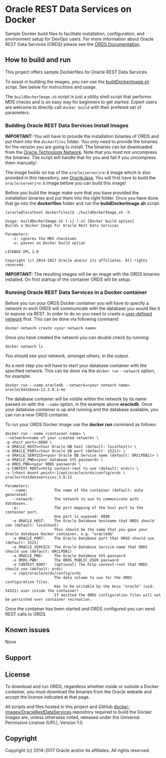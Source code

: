 # Oracle REST Data Services on Docker
Sample Docker build files to facilitate installation, configuration, and environment setup for DevOps users. 
For more information about Oracle REST Data Services (ORDS) please see the [ORDS Documentation](http://www.oracle.com/technetwork/developer-tools/rest-data-services/documentation/index.html).

## How to build and run
This project offers sample Dockerfiles for Oracle REST Data Services
 
To assist in building the images, you can use the [buildDockerImage.sh](dockerfiles/buildDockerImage.sh) script. See below for instructions and usage.

The `buildDockerImage.sh` script is just a utility shell script that performs MD5 checks and is an easy way for beginners to get started. Expert users are welcome to directly call `docker build` with their prefered set of parameters.

### Building Oracle REST Data Services Install Images
**IMPORTANT:** You will have to provide the installation binaries of ORDS and put them into the `dockerfiles` folder. You only need to provide the binaries for the version you are going to install. The binaries can be downloaded from the [Oracle Technology Network](http://www.oracle.com/technetwork/developer-tools/rest-data-services/downloads/index.html). Note that you must not uncompress the binaries. The script will handle that for you and fail if you uncompress them manually!  

The image builds on top of the `oracle/serverjre:8` image which is also provided in this repository, see [OracleJava](../OracleJava). You will first have to build the `oracle/serverjre:8` image before you can build this image!

Before you build the image make sure that you have provided the installation binaries and put them into the right folder. Once you have done that go into the **dockerfiles** folder and run the **buildDockerImage.sh** script:

    [oracle@localhost dockerfiles]$ ./buildDockerImage.sh -h
    
    Usage: buildDockerImage.sh [-i] [-o] [Docker build option]
    Builds a Docker Image for Oracle Rest Data Services
    
    Parameters:
       -i: ignores the MD5 checksums
       -o: passes on Docker build option
    
    LICENSE UPL 1.0
    
    Copyright (c) 2014-2017 Oracle and/or its affiliates. All rights reserved.

**IMPORTANT:** The resulting images will be an image with the ORDS binaries installed. On first startup of the container ORDS will be setup.

### Running Oracle REST Data Services in a Docker container

Before you run your ORDS Docker container you will have to specify a network in wich ORDS will communicate with the database you would like it to expose via REST.
In order to do so you need to create a [user-defined network](https://docs.docker.com/engine/userguide/networking/#user-defined-networks) first.
This can be done via following command:

    docker network create <your network name> 

Once you have created the network you can double check by running:

    docker network ls

You should see your network, amongst others, in the output.

As a next step you will have to start your database container with the specified network. This can be done via the `docker run` `--network` option, for example:

    docker run --name oracledb --network=<your network name> oracle/database:12.2.0.1-ee

The database container will be visible within the network by its name passed on with the `--name` option, in the example above **oracledb**.
Once your database container is up and running and the database available, you can run a new ORDS container.

To run your ORDS Docker image use the **docker run** command as follows:

    docker run --name <container name> \
    --network=<name of your created network> \
    -p <host port>:8888 \
    -e ORACLE_HOST=<Your Oracle DB host (default: localhost)> \
    -e ORACLE_PORT=<Your Oracle DB port (default: 1521)> \
    -e ORACLE_SERVICE=<your Oracle DB Service name (default: ORCLPDB1)> \
    -e ORACLE_PWD=<your database SYS password> \
    -e ORDS_PWD=<your ORDS password> \
    -e CONTEXT_ROOT=<http context-root to use (default: ords)> \
    -v [<host mount point>:]/opt/oracle/ords/config/ords \
    oracle/restdataservices:3.0.12
    
    Parameters:
       --name:            The name of the container (default: auto generated)
       --network:         The network to use to communicate with databases.
       -p:                The port mapping of the host port to the container port. 
                          One port is exposed: 8888
       -e ORACLE_HOST:    The Oracle Database hostname that ORDS should use (default: localhost)
                          This should be the name that you gave your Oracle database Docker container, e.g. "oracledb"
       -e ORACLE_PORT:    The Oracle Database port that ORSD should use (default: 1521)
       -e ORACLE_SERVICE: The Oracle Database Service name that ORDS should use (default: ORCLPDB1)
       -e ORACLE_PWD:     The Oracle Database SYS password
       -e ORDS_PWD:       The ORDS_PUBLIC_USER password
       -e CONTEXT_ROOT:   (optional) The http context-root that ORDS should use (default: ords)
       -v /opt/oracle/ords/config/ords
                          The data volume to use for the ORDS configuration files.
                          Has to be writable by the Unix "oracle" (uid: 54321) user inside the container!
                          If omitted the ORDS configuration files will not be persisted over container recreation.

Once the container has been started and ORDS configured you can send REST calls to ORDS.

## Known issues
None

## Support

## License
To download and run ORDS, regardless whether inside or outside a Docker container, you must download the binaries from the Oracle website and accept the license indicated at that page.

All scripts and files hosted in this project and GitHub [docker-images/OracleRestDataServices](./) repository required to build the Docker images are, unless otherwise noted, released under the Universal Permissive License (UPL), Version 1.0.

## Copyright
Copyright (c) 2014-2017 Oracle and/or its affiliates. All rights reserved.

